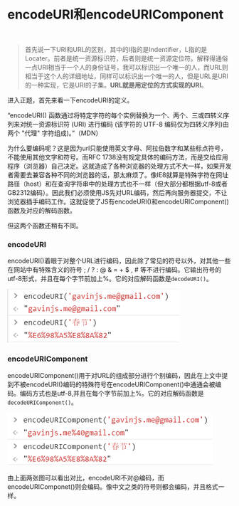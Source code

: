 # encodeURI和encodeURIComponent
<br >

> 首先说一下URI和URL的区别，其中的I指的是Indentifier，L指的是Locater。前者是统一资源标识符，后者则是统一资源定位符。解释得通俗一点URI相当于一个人的身份证号，我可以标识出一个唯一的人，而URL则相当于这个人的详细地址，同样可以标识出一个唯一的人，但是URL是URI的一种实现，它是URI的子集。**URL就是用定位的方式实现的URI**。

进入正题，首先来看一下encodeURI的定义。

“encodeURI()  函数通过将特定字符的每个实例替换为一个、两个、三或四转义序列来对统一资源标识符 (URI) 进行编码 (该字符的 UTF-8 编码仅为四转义序列)由两个 "代理" 字符组成)。”（MDN）

为什么要编码呢？这是因为url只能使用英文字母、阿拉伯数字和某些标点符号，不能使用其他文字和符号。而RFC 1738没有规定具体的编码方法，而是交给应用程序（浏览器）自己决定。这就造成了各种浏览器的处理方式不大一样，如果开发者需要去兼容各种不同的浏览器的话，那太麻烦了。像IE8就算是特殊字符在网址路径（host）和在查询字符串中的处理方式也不一样（但大部分都根据utf-8或者GB2312编码）。因此我们必须使用JS先对URL编码，然后再向服务器提交，不让浏览器插手编码工作。这就促使了JS有encodeURI()和encodeURIComponent()函数及对应的解码函数。

但这两个函数还稍有不同。

### encodeURI

encodeURI()着眼于对整个URL进行编码，因此除了常见的符号以外，对其他一些在网站中有特殊含义的符号 ; / ? : @ & = + $ , # 等不进行编码。它输出符号的utf-8形式，并且在每个字节前加上%。它的对应解码函数是`decodeURI()`。

![](../images/30.png)

### encodeURIComponent

encodeURIComponent()用于对URL的组成部分进行个别编码，因此在上文中提到不被encodeURI()编码的特殊符号在encodeURIComponent()中通通会被编码。编码方式也是utf-8,并且在每个字节前加上%。它的对应解码函数是`decodeURIComponent()`。

![](../images/31.png)

由上面两张图可以看出对比，encodeURI不对@编码，而encodeURIComponet()则会编码。像中文之类的符号则都会编码，并且格式一样。




